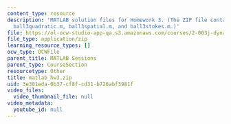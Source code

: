 ```yaml
---
content_type: resource
description: 'MATLAB solution files for Homework 3. (The ZIP file contains: ball3.m,
  ball3quadratic.m, ball3spatial.m, and ball3stokes.m.)'
file: https://ol-ocw-studio-app-qa.s3.amazonaws.com/courses/2-003j-dynamics-and-control-i-fall-2007/3e301eda0b37cf8fcd31b726abf3981f_matlab_hw3.zip
file_type: application/zip
learning_resource_types: []
ocw_type: OCWFile
parent_title: MATLAB Sessions
parent_type: CourseSection
resourcetype: Other
title: matlab_hw3.zip
uid: 3e301eda-0b37-cf8f-cd31-b726abf3981f
video_files:
  video_thumbnail_file: null
video_metadata:
  youtube_id: null
---
```


